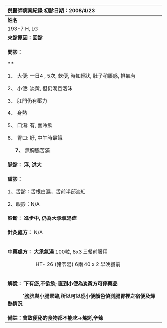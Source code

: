 ﻿|**倪醫師病案紀錄**     初診日期：2008/4/23|
| :- |
|**姓名**|**性別：**|**年齡及體型**|**來診日期：**|
|193-7 H, LG|男|52/瘦;中型|2008/5/16|
|**來診原因：回診**|
|<p>**問診：**</p><p>**    </p><p>1、 大便: 一日4 , 5次, 軟便, 時如鞭狀, 肚子稍脹感, 排氣有</p><p>2、 小便: 淡黃, 但仍濁且泡沫</p><p>3、 肛門仍有壓力</p><p>4、 身熱</p><p>5、 口渴: 有, 喜冷飲</p><p>6、 胃口: 好, 中午時最餓</p><p>`   `**7、** 無胸脇苦滿</p>|
|**脈診： 浮, 洪大** |
|<p>**望診：**</p><p>1、舌診：舌根白濕，舌前半部淡紅</p><p>2、眼診：N/A</p>|
|**診斷： 進步中, 仍為大承氣湯症**|
|<p>**針灸處方：** N/A</p><p></p>|
|<p>**中藥處方： 大承氣湯**             100粒,  8x3  三餐前服用</p><p>`           `HT- 26 (豬苓湯)        6兩  40 x 2  早晚餐前</p>|
|<p>**解說：˙下有瘀,不欲飲; 直到小便為淡黃方可停藥品**</p><p>`      `**˙膀胱與小腸緊臨,所以可以從小便顏色偵測腸胃裡之宿便及燥熱情況**</p>|
|**備註：會致便秘的食物都不能吃->燒烤,辛辣**|

